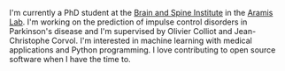 I'm currently a PhD student at the
[Brain and Spine Institute](https://icm-institute.org/en/)
in the [Aramis Lab](https://www.aramislab.fr).
I'm working on the prediction of impulse control disorders in Parkinson's
disease and I'm supervised by Olivier Colliot and Jean-Christophe Corvol.
I'm interested in machine learning with medical applications and Python
programming. I love contributing to open source software when I have the time
to.
